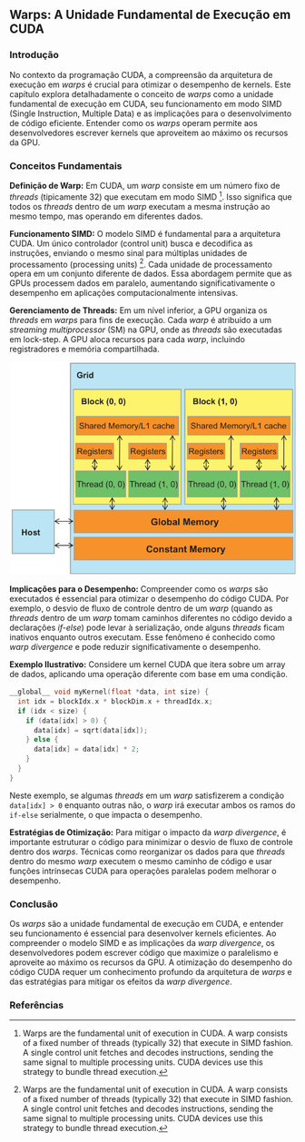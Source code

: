 ## Warps: A Unidade Fundamental de Execução em CUDA

### Introdução

No contexto da programação CUDA, a compreensão da arquitetura de execução em *warps* é crucial para otimizar o desempenho de kernels. Este capítulo explora detalhadamente o conceito de *warps* como a unidade fundamental de execução em CUDA, seu funcionamento em modo SIMD (Single Instruction, Multiple Data) e as implicações para o desenvolvimento de código eficiente. Entender como os *warps* operam permite aos desenvolvedores escrever kernels que aproveitem ao máximo os recursos da GPU.

### Conceitos Fundamentais

**Definição de Warp:** Em CUDA, um *warp* consiste em um número fixo de *threads* (tipicamente 32) que executam em modo SIMD [^1]. Isso significa que todos os *threads* dentro de um *warp* executam a mesma instrução ao mesmo tempo, mas operando em diferentes dados.

**Funcionamento SIMD:** O modelo SIMD é fundamental para a arquitetura CUDA. Um único controlador (control unit) busca e decodifica as instruções, enviando o mesmo sinal para múltiplas unidades de processamento (processing units) [^1]. Cada unidade de processamento opera em um conjunto diferente de dados. Essa abordagem permite que as GPUs processem dados em paralelo, aumentando significativamente o desempenho em aplicações computacionalmente intensivas.

**Gerenciamento de Threads:** Em um nível inferior, a GPU organiza os *threads* em *warps* para fins de execução. Cada *warp* é atribuído a um *streaming multiprocessor* (SM) na GPU, onde as *threads* são executadas em lock-step. A GPU aloca recursos para cada *warp*, incluindo registradores e memória compartilhada.

![CUDA grid structure illustrating blocks, threads, and memory hierarchy.](./../images/image10.jpg)

**Implicações para o Desempenho:** Compreender como os *warps* são executados é essencial para otimizar o desempenho do código CUDA. Por exemplo, o desvio de fluxo de controle dentro de um *warp* (quando as *threads* dentro de um *warp* tomam caminhos diferentes no código devido a declarações *if-else*) pode levar à serialização, onde alguns *threads* ficam inativos enquanto outros executam. Esse fenômeno é conhecido como *warp divergence* e pode reduzir significativamente o desempenho.

**Exemplo Ilustrativo:** Considere um kernel CUDA que itera sobre um array de dados, aplicando uma operação diferente com base em uma condição.

```c++
__global__ void myKernel(float *data, int size) {
  int idx = blockIdx.x * blockDim.x + threadIdx.x;
  if (idx < size) {
    if (data[idx] > 0) {
      data[idx] = sqrt(data[idx]);
    } else {
      data[idx] = data[idx] * 2;
    }
  }
}
```

Neste exemplo, se algumas *threads* em um *warp* satisfizerem a condição `data[idx] > 0` enquanto outras não, o *warp* irá executar ambos os ramos do `if-else` serialmente, o que impacta o desempenho.

**Estratégias de Otimização:** Para mitigar o impacto da *warp divergence*, é importante estruturar o código para minimizar o desvio de fluxo de controle dentro dos *warps*. Técnicas como reorganizar os dados para que *threads* dentro do mesmo *warp* executem o mesmo caminho de código e usar funções intrínsecas CUDA para operações paralelas podem melhorar o desempenho.

### Conclusão

Os *warps* são a unidade fundamental de execução em CUDA, e entender seu funcionamento é essencial para desenvolver kernels eficientes. Ao compreender o modelo SIMD e as implicações da *warp divergence*, os desenvolvedores podem escrever código que maximize o paralelismo e aproveite ao máximo os recursos da GPU. A otimização do desempenho do código CUDA requer um conhecimento profundo da arquitetura de *warps* e das estratégias para mitigar os efeitos da *warp divergence*.

### Referências
[^1]: Warps are the fundamental unit of execution in CUDA. A warp consists of a fixed number of threads (typically 32) that execute in SIMD fashion. A single control unit fetches and decodes instructions, sending the same signal to multiple processing units. CUDA devices use this strategy to bundle thread execution.
<!-- END -->